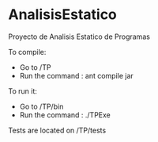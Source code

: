 # AnalisisEstatico
Proyecto de Analisis Estatico de Programas

To compile:
* Go to /TP
* Run the command : ant compile jar

To run it:
* Go to /TP/bin
* Run the command : ./TPExe <path to test>

Tests are located on /TP/tests
